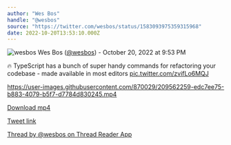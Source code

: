 ```yaml
---
author: "Wes Bos"
handle: "@wesbos"
source: "https://twitter.com/wesbos/status/1583093975359315968"
date: 2022-10-20T13:53:10.000Z
---
```


![wesbos](https://pbs.twimg.com/profile_images/877525007185858562/7G9vGTca_normal.jpg)
Wes Bos ([@wesbos](https://twitter.com/wesbos)) - October 20, 2022 at 9:53 PM

🔥 TypeScript has a bunch of super handy commands for refactoring your codebase - made available in most editors [pic.twitter.com/zvifLo6MQJ](https://twitter.com/wesbos/status/1583093975359315968/video/1)


https://user-images.githubusercontent.com/870029/209562259-edc7ee75-b883-4079-b5f7-d7784d830245.mp4


[Download mp4](./wesbos%20-%201583093975359315968.mp4)

[Tweet link](https://twitter.com/wesbos/status/1583093975359315968)

[Thread by @wesbos on Thread Reader App](https://threadreaderapp.com/thread/1583093975359315968.html)
